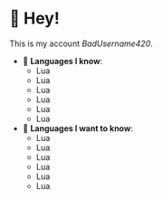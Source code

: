# 👋 Hey!
This is my account *BadUsername420*.

- 📜 **Languages I know**: 
  - Lua
  - Lua
  - Lua
  - Lua
  - Lua
  - Lua 
- 🏫 **Languages I want to know**: 
  - Lua
  - Lua
  - Lua
  - Lua
  - Lua
  - Lua 
